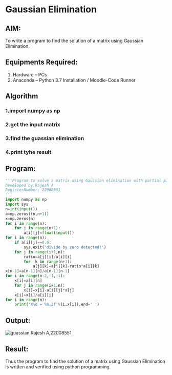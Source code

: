 # Gaussian Elimination

## AIM:
To write a program to find the solution of a matrix using Gaussian Elimination.

## Equipments Required:
1. Hardware – PCs
2. Anaconda – Python 3.7 Installation / Moodle-Code Runner

## Algorithm
### 1.import numpy as np
### 2.get the input matrix 
### 3.find the guassian elimination 
### 4.print tyhe result 

## Program:
```python
'''Program to solve a matrix using Gaussian elimination with partial pivoting.
Developed by:Rajesh A
RegisterNumber: 22008551
'''
import numpy as np
import sys
n=int(input())
a=np.zeros((n,n+1))
x=np.zeros(n)
for i in range(n):
    for j in range(n+1):
        a[i][j]=float(input())
for i in range(n):
    if a[i][j]==0.0:
        sys.exit('divide by zero detected!')
    for j in range(i+1,n):
        ratio=a[j][i]/a[i][i]
        for  k in range(n+1):
            a[j][k]=a[j][k]-ratio*a[i][k]
x[n-1]=a[n-1][n]/a[n-1][n-1]
for i in range(n-2,-1,-1):
    x[i]=a[i][n]
    for j in range(i+1,n):
        x[i]=x[i]-a[i][j]*x[j]
    x[i]=x[i]/a[i][i]
for i in range(n):
    print('X%d = %0.2f'%(i,x[i]),end=' ')
```

## Output:
![guassian Rajesh A,22008551](https://user-images.githubusercontent.com/118924713/214554493-a0b78267-9995-4457-bab6-7621441c0b21.png)



## Result:
Thus the program to find the solution of a matrix using Gaussian Elimination is written and verified using python programming.

